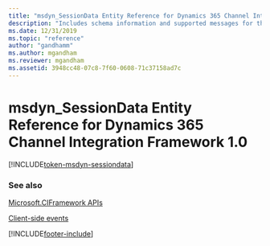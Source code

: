 ```yaml
---
title: "msdyn_SessionData Entity Reference for Dynamics 365 Channel Integration Framework 1.0| MicrosoftDocs"
description: "Includes schema information and supported messages for the msdyn_SessionData entity in Dynamics 365 Channel Integration Framework 1.0."
ms.date: 12/31/2019
ms.topic: "reference"
author: "gandhamm"
ms.author: mgandham
ms.reviewer: mgandham
ms.assetid: 3948cc48-07c8-7f60-0608-71c37158ad7c
---
```

# msdyn_SessionData Entity Reference for Dynamics 365 Channel Integration Framework 1.0

[!INCLUDE[token-msdyn-sessiondata](../../../../shared/token-msdyn-sessiondata.md)]

### See also

[Microsoft.CIFramework APIs](../microsoft-ciframework.md)

[Client-side events](../client-side-events.md)


[!INCLUDE[footer-include](../../../../../includes/footer-banner.md)]
